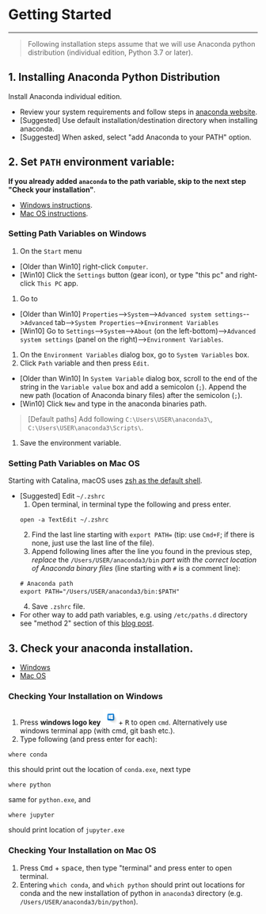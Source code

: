 # Getting Started
---
> Following installation steps assume that we will use Anaconda python distribution (individual edition, Python 3.7 or later).

## 1. Installing Anaconda Python Distribution
Install Anaconda individual edition.
- Review your system requirements and follow steps in [anaconda website](https://docs.anaconda.com/anaconda/install/#).
- \[Suggested\] Use default installation/destination directory when installing anaconda.
- \[Suggested\] When asked, select "add Anaconda to your PATH" option.

## 2. Set `PATH` environment variable:
**If you already added `anaconda` to the path variable, skip to the next step "Check your installation"**.
- [Windows instructions](#setting-path-variables-in-windows).
- [Mac OS instructions](#setting-path-variables-in-mac-os).

### Setting Path Variables on Windows
1. On the `Start` menu
  - \[Older than Win10\] right-click `Computer`.
  - \[Win10\] Click the `Settings` button (gear icon), or type "this pc" and right-click `This PC` app.
1. Go to
  - \[Older than Win10\] `Properties`-->`System`-->`Advanced system settings`-->`Advanced` tab-->`System Properties`-->`Environment Variables`
  - \[Win10\] Go to `Settings`-->`System`-->`About` (on the left-bottom)-->`Advanced system settings` (panel on the right)-->`Environment Variables`.
1. On the `Environment Variables` dialog box, go to `System Variables` box.
1. Click `Path` variable and then press `Edit`.
  - \[Older than Win10\] In `System Variable` dialog box, scroll to the end of the string in the `Variable value` box and add a semicolon (`;`). Append the new path (location of Anaconda binary files) after the semicolon (`;`).
  - \[Win10\] Click `New` and type in the anaconda binaries path.
  > \[Default paths\] Add following `C:\Users\USER\anaconda3\`, `C:\Users\USER\anaconda3\Scripts\`.

1. Save the environment variable.

### Setting Path Variables on Mac OS
Starting with Catalina, macOS uses [zsh as the default shell](https://support.apple.com/en-us/HT208050).

- \[Suggested\] Edit `~/.zshrc`
    1. Open terminal, in terminal type the following and press enter.
    ```
    open -a TextEdit ~/.zshrc
    ```
    2. Find the last line starting with `export PATH=` (tip: use `Cmd+F`; if there is none, just use the last line of the file).
    3. Append following lines after the line you found in the previous step, *replace* the `/Users/USER/anaconda3/bin` *part with the correct location of Anaconda binary files* (line starting with `#` is a comment line):
    ```
    # Anaconda path
    export PATH="/Users/USER/anaconda3/bin:$PATH"
    ```
    4. Save `.zshrc` file.
- For other way to add path variables, e.g. using `/etc/paths.d` directory see "method 2" section of this [blog post](https://www.cyberciti.biz/faq/appleosx-bash-unix-change-set-path-environment-variable/).

## 3. Check your anaconda installation.
- [Windows](#checking-your-installation-on-windows)
- [Mac OS](#checking-your-installation-on-mac-os)
### Checking Your Installation on Windows

  1. Press **windows logo key** <kbd>![Windows Key][winlogo]</kbd>+ <kbd>R</kbd> to open `cmd`. Alternatively use windows terminal app (with cmd, git bash etc.).
  1. Type following (and press enter for each):
  ```
  where conda
  ```
  this should print out the location of `conda.exe`, next type
  ```
  where python
  ```
  same for `python.exe`, and
  ```
  where jupyter
  ```
  should print location of `jupyter.exe`

### Checking Your Installation on Mac OS
  1. Press <kbd>Cmd</kbd> + <kbd>space</kbd>, then type "terminal" and press enter to open  terminal.
  1. Entering `which conda`, and `which python` should print out locations for conda and the new installation of python in `anaconda3` directory (e.g. `/Users/USER/anaconda3/bin/python`).



[winlogo]: ./images/winlogo.png
